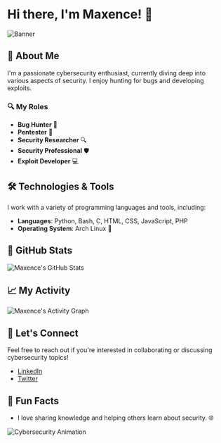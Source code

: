 # Hi there, I'm Maxence! 👋

![Banner](https://your-banner-image-url) <!-- Replace with your banner image URL -->

## 🚀 About Me
I'm a passionate cybersecurity enthusiast, currently diving deep into various aspects of security. I enjoy hunting for bugs and developing exploits.

### 🔍 My Roles
- **Bug Hunter** 🐞
- **Pentester** 🔐
- **Security Researcher** 🔍
- **Security Professional** 🛡️
- **Exploit Developer** 💻

## 🛠️ Technologies & Tools
I work with a variety of programming languages and tools, including:
- **Languages**: Python, Bash, C, HTML, CSS, JavaScript, PHP
- **Operating System**: Arch Linux 🐧

## 🌟 GitHub Stats
![Maxence's GitHub Stats](https://github-readme-stats.vercel.app/api?username=your-github-username&show_icons=true&theme=radical) <!-- Replace with your GitHub username -->

## 📈 My Activity
![Maxence's Activity Graph](https://github-readme-activity-graph.cyclic.app/graph?username=your-github-username&theme=react-dark) <!-- Replace with your GitHub username -->

## 💬 Let's Connect
Feel free to reach out if you're interested in collaborating or discussing cybersecurity topics!

- [LinkedIn](https://www.linkedin.com/in/your-linkedin-profile)
- [Twitter](https://twitter.com/your-twitter-handle)

## 🎉 Fun Facts
- I love sharing knowledge and helping others learn about security. 🌐

![Cybersecurity Animation](https://media.giphy.com/media/JIX9t2j0ZTN9S/giphy.gif) <!-- Optional: Add a fun animation -->
